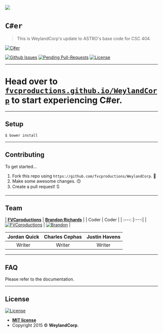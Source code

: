 <img src="http://40.media.tumblr.com/4b5525d621b1414158066e390c155632/tumblr_ng6n8eAS9H1sroz4fo1_1280.png">

# `C#er`

> This is WeylandCorp's update to ASTRO's base code for CSC 404.

<a href="http://fvcproductions.github.io/WeylandCorp"><img src="https://raw.githubusercontent.com/fvcproductions/WeylandCorp/master/imgs/loginScreen/Logo.png" title="C#er"></a>

[![Github Issues](http://githubbadges.herokuapp.com/fvcproductions/WeylandCorp/issues.svg?style=flat-square)](https://github.com/fvcproductions/WeylandCorp/issues) [![Pending Pull-Requests](http://githubbadges.herokuapp.com/fvcproductions/WeylandCorp/pulls.svg?style=flat-square)](https://github.com/fvcproductions/WeylandCorp/pulls) [![License](http://img.shields.io/:license-mit-blue.svg?style=flat-square)](http://badges.mit-license.org)

---

# Head over to <a href="http://fvcproductions.github.io/WeylandCorp" target="_blank" title="WeylandCorp">`fvcproductions.github.io/WeylandCorp`</a> to start experiencing **C#er**.

---

## Setup

```shell
$ bower install
```

---

## Contributing

To get started...

1. Fork this repo using `https://github.com/fvcproductions/WeylandCorp`. 🍴
2. Make some awesome changes. 🙃
3. Create a pull request! 🔃

---

## Team

| <a href="http://fvcproductions.com" target="_blank">**FVCproductions**</a> | <a href="https://github.com/brandondrichards12" target="_blank">**Brandon Richards**</a> |
| Coder | Coder |
| :---: |:---:|
| [![FVCproductions](https://avatars1.githubusercontent.com/u/4284691?v=3&s=200)](http://fvcproductions.com)    | [![Brandon](https://avatars1.githubusercontent.com/u/15094485?v=3&s=200)](https://github.com/brandondrichards12) |

| Jordan Quick | Charles Cephas | Justin Havens
| :---: |:---:|:--:|
| Writer | Writer | Writer

---

## FAQ

Please refer to the documentation.

---

## License

[![License](http://img.shields.io/:license-mit-blue.svg?style=flat-square)](http://badges.mit-license.org)

- **[MIT license](http://opensource.org/licenses/mit-license.php)**
- Copyright 2015 © **WeylandCorp**.
